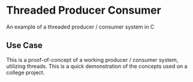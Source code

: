 # Threaded Producer Consumer
An example of a threaded producer / consumer system in C

## Use Case
This is a proof-of-concept of a working producer / consumer system, utilizing threads. This is a quick demonstration of the concepts used on a college project.
